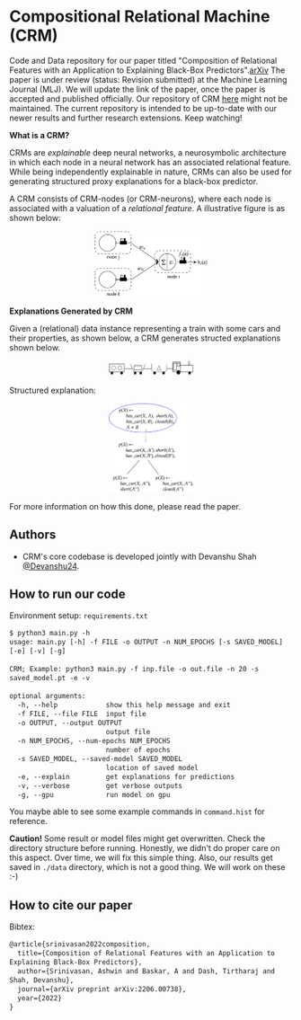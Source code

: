# Compositional Relational Machine (CRM)

Code and Data repository for our paper titled "Composition of Relational Features with an Application to Explaining Black-Box Predictors".[arXiv](https://arxiv.org/abs/2206.00738)
The paper is under review (status: Revision submitted) at the Machine Learning Journal (MLJ). We will update the link of the paper, once the paper is accepted and published officially.
Our repository of CRM [here](https://github.com/Devanshu24/crm) might not be maintained. The current repository is intended to be up-to-date with our newer results and further research extensions. Keep watching! 

**What is a CRM?**

CRMs are *explainable* deep neural networks, a neurosymbolic architecture in which each node in a neural network has an associated relational feature. While being independently explainable in nature, CRMs can also be used for generating structured proxy explanations for a black-box predictor.

A CRM consists of CRM-nodes (or CRM-neurons), where each node is associated with a valuation of a *relational feature*. A illustrative figure is as shown below:
<p align="center" width="100%">
    <img src="./Readme_Figs/crm_node.png" width="40%" title="A CRM neurons connected to two predecessor neurons"/>
</p>

**Explanations Generated by CRM**

Given a (relational) data instance representing a train with some cars and their properties, as shown below, a CRM generates structed explanations shown below.
<p align="center"  width="100%">
    <img src="./Readme_Figs/train_example1.png" width="30%" title="An example of a data instance"/>
</p>
Structured explanation:
<p align="center"  width="100%">
    <img src="./Readme_Figs/train_example1_expl.png" width="30%" title="Explanation generated by CRM for above input"/>
</p>

For more information on how this done, please read the paper.

## Authors

- CRM's core codebase is developed jointly with Devanshu Shah [@Devanshu24](https://github.com/Devanshu24).

## How to run our code

Environment setup: `requirements.txt`

```console
$ python3 main.py -h
usage: main.py [-h] -f FILE -o OUTPUT -n NUM_EPOCHS [-s SAVED_MODEL] [-e] [-v] [-g]

CRM; Example: python3 main.py -f inp.file -o out.file -n 20 -s saved_model.pt -e -v

optional arguments:
  -h, --help            show this help message and exit
  -f FILE, --file FILE  input file
  -o OUTPUT, --output OUTPUT
                        output file
  -n NUM_EPOCHS, --num-epochs NUM_EPOCHS
                        number of epochs
  -s SAVED_MODEL, --saved-model SAVED_MODEL
                        location of saved model
  -e, --explain         get explanations for predictions
  -v, --verbose         get verbose outputs
  -g, --gpu             run model on gpu

```
You maybe able to see some example commands in `command.hist` for reference.

**Caution!** Some result or model files might get overwritten. Check the directory structure before running. Honestly, we didn't do proper care on this aspect. Over time, we will fix this simple thing. Also, our results get saved in `./data` directory, which is not a good thing. We will work on these :-)

## How to cite our paper

Bibtex:
```
@article{srinivasan2022composition,
  title={Composition of Relational Features with an Application to Explaining Black-Box Predictors},
  author={Srinivasan, Ashwin and Baskar, A and Dash, Tirtharaj and Shah, Devanshu},
  journal={arXiv preprint arXiv:2206.00738},
  year={2022}
}
```
